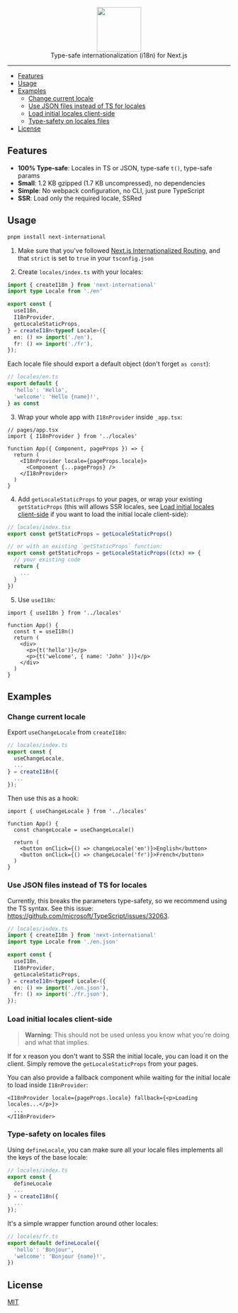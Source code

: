 <p align="center">
  <picture>
    <source media="(prefers-color-scheme: dark)" srcset="./assets/logo-white.png">
    <source media="(prefers-color-scheme: light)" srcset="./assets/logo-black.png" />
    <img alt="" height="100px" src="./assets/logo-white.png">
  </picture>
  <br />
  Type-safe internationalization (i18n) for Next.js
</p>

---

- [Features](#features)
- [Usage](#usage)
- [Examples](#examples)
  - [Change current locale](#change-current-locale)
  - [Use JSON files instead of TS for locales](#use-json-files-instead-of-ts-for-locales)
  - [Load initial locales client-side](#load-initial-locales-client-side)
  - [Type-safety on locales files](#type-safety-on-locales-files)
- [License](#license)

## Features

- **100% Type-safe**: Locales in TS or JSON, type-safe `t()`, type-safe params
- **Small**: 1.2 KB gzipped (1.7 KB uncompressed), no dependencies
- **Simple**: No webpack configuration, no CLI, just pure TypeScript
- **SSR**: Load only the required locale, SSRed

## Usage

```bash
pnpm install next-international
```

1. Make sure that you've followed [Next.js Internationalized Routing](https://nextjs.org/docs/advanced-features/i18n-routing), and that `strict` is set to `true` in your `tsconfig.json`

2. Create `locales/index.ts` with your locales:

```ts
import { createI18n } from 'next-international'
import type Locale from './en'

export const {
  useI18n,
  I18nProvider,
  getLocaleStaticProps,
} = createI18n<typeof Locale>({
  en: () => import('./en'),
  fr: () => import('./fr'),
});
```

Each locale file should export a default object (don't forget `as const`):

```ts
// locales/en.ts
export default {
  'hello': 'Hello',
  'welcome': 'Hello {name}!',
} as const
```

3. Wrap your whole app with `I18nProvider` inside `_app.tsx`:

```tsx
// pages/app.tsx
import { I18nProvider } from '../locales'

function App({ Component, pageProps }) => {
  return (
    <I18nProvider locale={pageProps.locale}>
      <Component {...pageProps} />
    </I18nProvider>
  )
}
```

4. Add `getLocaleStaticProps` to your pages, or wrap your existing `getStaticProps` (this will allows SSR locales, see [Load initial locales client-side](#load-initial-locales-client-side) if you want to load the initial locale client-side):

```ts
// locales/index.tsx
export const getStaticProps = getLocaleStaticProps()

// or with an existing `getStaticProps` function:
export const getStaticProps = getLocaleStaticProps((ctx) => {
  // your existing code
  return {
    ...
  }
})
```

5. Use `useI18n`:

```tsx
import { useI18n } from '../locales'

function App() {
  const t = useI18n()
  return (
    <div>
      <p>{t('hello')}</p>
      <p>{t('welcome', { name: 'John' })}</p>
    </div>
  )
}
```

## Examples

### Change current locale

Export `useChangeLocale` from `createI18n`:

```ts
// locales/index.ts
export const {
  useChangeLocale,
  ...
} = createI18n({
  ...
});
```

Then use this as a hook:

```tsx
import { useChangeLocale } from '../locales'

function App() {
  const changeLocale = useChangeLocale()

  return (
    <button onClick={() => changeLocale('en')}>English</button>
    <button onClick={() => changeLocale('fr')}>French</button>
  )
}
```

### Use JSON files instead of TS for locales

Currently, this breaks the parameters type-safety, so we recommend using the TS syntax. See this issue: https://github.com/microsoft/TypeScript/issues/32063.

```ts
// locales/index.ts
import { createI18n } from 'next-international'
import type Locale from './en.json'

export const {
  useI18n,
  I18nProvider,
  getLocaleStaticProps,
} = createI18n<typeof Locale>({
  en: () => import('./en.json'),
  fr: () => import('./fr.json'),
});
```

### Load initial locales client-side

> **Warning**: This should not be used unless you know what you're doing and what that implies.

If for x reason you don't want to SSR the initial locale, you can load it on the client. Simply remove the `getLocaleStaticProps` from your pages.

You can also provide a fallback component while waiting for the initial locale to load inside `I18nProvider`:

```tsx
<I18nProvider locale={pageProps.locale} fallback={<p>Loading locales...</p>}>
  ...
</I18nProvider>
```

### Type-safety on locales files

Using `defineLocale`, you can make sure all your locale files implements all the keys of the base locale:

```ts
// locales/index.ts
export const {
  defineLocale
  ...
} = createI18n({
  ...
});
```

It's a simple wrapper function around other locales:

```ts
// locales/fr.ts
export default defineLocale({
  'hello': 'Bonjour',
  'welcome': 'Bonjour {name}!',
})
```

## License

[MIT](./LICENSE)
